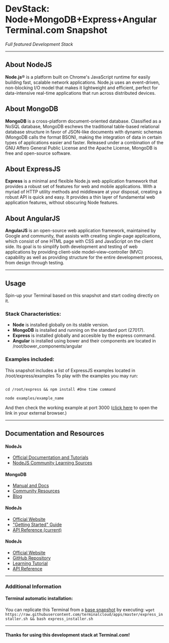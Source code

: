 # **DevStack: Node+MongoDB+Express+Angular** Terminal.com Snapshot
*Full featured Development Stack*

---

## About NodeJS
**Node.js**® is a platform built on Chrome's JavaScript runtime for easily building fast, scalable network applications. Node.js uses an event-driven, non-blocking I/O model that makes it lightweight and efficient, perfect for data-intensive real-time applications that run across distributed devices.

## About MongoDB
**MongoDB** is a cross-platform document-oriented database. Classified as a NoSQL database, MongoDB eschews the traditional table-based relational database structure in favor of JSON-like documents with dynamic schemas (MongoDB calls the format BSON), making the integration of data in certain types of applications easier and faster. Released under a combination of the GNU Affero General Public License and the Apache License, MongoDB is free and open-source software.

## About ExpressJS
**Express** is a minimal and flexible Node.js web application framework that provides a robust set of features for web and mobile applications. With a myriad of HTTP utility methods and middleware at your disposal, creating a robust API is quick and easy. It provides a thin layer of fundamental web application features, without obscuring Node features.

## About AngularJS
**AngularJS** is an open-source web application framework, maintained by Google and community, that assists with creating single-page applications, which consist of one HTML page with CSS and JavaScript on the client side. Its goal is to simplify both development and testing of web applications by providing client-side model–view–controller (MVC) capability as well as providing structure for the entire development process, from design through testing.

---


## Usage

Spin-up your Terminal based on this snapshot and start coding directly on it.

### Stack Characteristics:
- **Node** is installed globally on its stable version.
- **MongoDB** is installed and running on the standard port (27017).
- **Express** is installed globally and accesible by the express command.
- **Angular** is installed using bower and their components are located in /root/bower_components/angular


### Examples included:
This snapshot includes a list of ExpressJS examples located in /root/express/examples
To play with the examples you may run:

```

cd /root/express && npm install #One time command

node examples/example_name

```

And then check the working example at port 3000 ([click here](http://terminalservername-3000.terminal.com) to open the link in your external browser.)


---


## Documentation and Resources

#### NodeJs
- [Official Documentation and Tutorials](http://nodejs.org/documentation)
- [NodeJS Community Learning Sources](http://nodejs.org/community)

#### MongoDB
- [Manual and Docs](http://docs.mongodb.org)
- [Community Resources](http://www.mongodb.org/get-involved)
- [Blog](http://blog.mongodb.org)

#### NodeJs
- [Official Website](http://expressjs.com/)
- ["Getting Started" Guide](http://expressjs.com/guide.html)
- [API Reference (current)](http://expressjs.com/4x/api.html#application)

#### NodeJs
- [Official Website](https://angularjs.org/)
- [GitHub Repository](https://github.com/angular/angular.js)
- [Learning Tutorial](https://docs.angularjs.org/tutorial)
- [API Reference](https://docs.angularjs.org/api)

---


### Additional Information
#### Terminal automatic installation:
You can replicate this Terminal from a [base snapshot](https://www.terminal.com/tiny/FzpHiTXG1K) by executing:
`wget https://raw.githubusercontent.com/terminalcloud/apps/master/express_installer.sh && bash express_installer.sh`


---

#### Thanks for using this development stack at Terminal.com!
